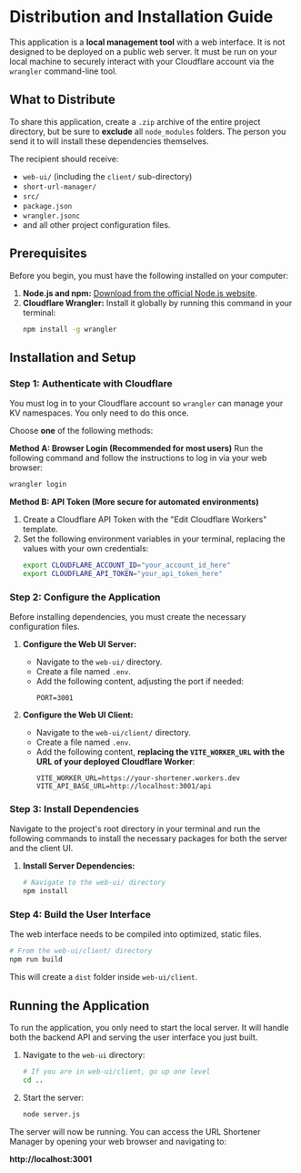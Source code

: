 # Distribution and Installation Guide

This application is a **local management tool** with a web interface. It is not designed to be deployed on a public web server. It must be run on your local machine to securely interact with your Cloudflare account via the `wrangler` command-line tool.

## What to Distribute

To share this application, create a `.zip` archive of the entire project directory, but be sure to **exclude** all `node_modules` folders. The person you send it to will install these dependencies themselves.

The recipient should receive:
- `web-ui/` (including the `client/` sub-directory)
- `short-url-manager/`
- `src/`
- `package.json`
- `wrangler.jsonc`
- and all other project configuration files.

## Prerequisites

Before you begin, you must have the following installed on your computer:

1.  **Node.js and npm:** [Download from the official Node.js website](https://nodejs.org/).
2.  **Cloudflare Wrangler:** Install it globally by running this command in your terminal:
    ```bash
    npm install -g wrangler
    ```

## Installation and Setup

### Step 1: Authenticate with Cloudflare

You must log in to your Cloudflare account so `wrangler` can manage your KV namespaces. You only need to do this once.

Choose **one** of the following methods:

**Method A: Browser Login (Recommended for most users)**
Run the following command and follow the instructions to log in via your web browser:
```bash
wrangler login
```

**Method B: API Token (More secure for automated environments)**
1.  Create a Cloudflare API Token with the "Edit Cloudflare Workers" template.
2.  Set the following environment variables in your terminal, replacing the values with your own credentials:
    ```bash
    export CLOUDFLARE_ACCOUNT_ID="your_account_id_here"
    export CLOUDFLARE_API_TOKEN="your_api_token_here"
    ```

### Step 2: Configure the Application

Before installing dependencies, you must create the necessary configuration files.

1.  **Configure the Web UI Server:**
    -   Navigate to the `web-ui/` directory.
    -   Create a file named `.env`.
    -   Add the following content, adjusting the port if needed:
        ```
        PORT=3001
        ```

2.  **Configure the Web UI Client:**
    -   Navigate to the `web-ui/client/` directory.
    -   Create a file named `.env`.
    -   Add the following content, **replacing the `VITE_WORKER_URL` with the URL of your deployed Cloudflare Worker**:
        ```
        VITE_WORKER_URL=https://your-shortener.workers.dev
        VITE_API_BASE_URL=http://localhost:3001/api
        ```

### Step 3: Install Dependencies

Navigate to the project's root directory in your terminal and run the following commands to install the necessary packages for both the server and the client UI.

1.  **Install Server Dependencies:**
    ```bash
    # Navigate to the web-ui/ directory
    npm install
    ```

### Step 4: Build the User Interface

The web interface needs to be compiled into optimized, static files.

```bash
# From the web-ui/client/ directory
npm run build
```
This will create a `dist` folder inside `web-ui/client`.

## Running the Application

To run the application, you only need to start the local server. It will handle both the backend API and serving the user interface you just built.

1.  Navigate to the `web-ui` directory:
    ```bash
    # If you are in web-ui/client, go up one level
    cd .. 
    ```

2.  Start the server:
    ```bash
    node server.js
    ```

The server will now be running. You can access the URL Shortener Manager by opening your web browser and navigating to:

**http://localhost:3001**